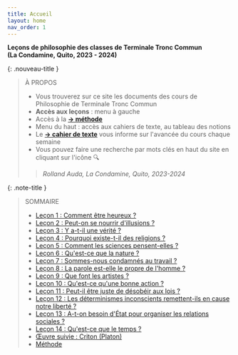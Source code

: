 ```yaml
---
title: Accueil
layout: home
nav_order: 1
---
```


**Leçons de philosophie des classes de Terminale Tronc Commun**   
**(La Condamine, Quito, 2023 - 2024)**  

{: .nouveau-title }
> À PROPOS
>
> - Vous trouverez sur ce site les documents des cours de Philosophie de Terminale Tronc Commun
> - **Accès aux leçons** : menu à gauche
> - Accès à la [**→ méthode**](/philotg/docs/methode.html)
> - Menu du haut : accès aux cahiers de texte, au tableau des notions
> - Le [**→ cahier de texte**](/philotg/docs/divers/cdt/cdt.html) vous informe sur l'avancée du cours chaque semaine
> - Vous pouvez faire une recherche par mots clés en haut du site en cliquant sur l'icône 🔍
>> *Rolland Auda, La Condamine, Quito, 2023-2024*

{: .note-title }
> SOMMAIRE
>
> - [Leçon 1 : Comment être heureux ?](https://rollauda.github.io/philotg/docs/L1/L1-0.html)
> - [Leçon 2 : Peut-on se nourrir d'illusions ?](https://rollauda.github.io/philotg/docs/L2/L2-0-0.html) 
> - [Leçon 3 : Y a-t-il une vérité ?](https://rollauda.github.io/philotg/docs/L3/L3-0-0.html)
> - [Leçon 4 : Pourquoi existe-t-il des religions ?](https://rollauda.github.io/philotg/docs/L4/L4-0-0.html)
> - [Leçon 5 : Comment les sciences pensent-elles ?](https://rollauda.github.io/philotg/docs/L5/L5-0-0.html)
> - [Leçon 6 : Qu'est-ce que la nature ?](https://rollauda.github.io/philotg/docs/L6/L6-0-0.html)
> - [Leçon 7 : Sommes-nous condamnés au travail ?](https://rollauda.github.io/philotg/docs/L7/L7-0-0.html)
> - [Leçon 8 : La parole est-elle le propre de l'homme ?](https://rollauda.github.io/philotg/docs/L8/L8-0-0.html)
> - [Leçon 9 : Que font les artistes ?](https://rollauda.github.io/philotg/docs/L9/L9-0-0.html)
> - [Leçon 10 : Qu'est-ce qu'une bonne action ?](https://rollauda.github.io/philotg/docs/L10/L10-0-0.html)
> - [Leçon 11 : Peut-il être juste de désobéir aux lois ?](https://rollauda.github.io/philotg/docs/L11/L11-0-0.html)
> - [Leçon 12 : Les déterminismes inconscients remettent-ils en cause notre liberté ?](https://rollauda.github.io/philotg/docs/L12/L12-0-0.html)
> - [Leçon 13 : A-t-on besoin d'État pour organiser les relations sociales ?](https://rollauda.github.io/philotg/docs/L13/L13-0-0.html)
> - [Leçon 14 : Qu'est-ce que le temps ?](https://rollauda.github.io/philotg/docs/L14/L14-0-0.html)
> - [Œuvre suivie : Criton (Platon)](https://rollauda.github.io/philotg/docs/Criton/L11b-0-0.html)
> - [Méthode](https://rollauda.github.io/philotg/docs/methode.html)